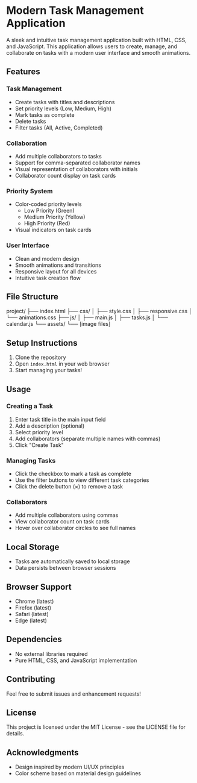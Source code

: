 # Modern Task Management Application

A sleek and intuitive task management application built with HTML, CSS, and JavaScript. This application allows users to create, manage, and collaborate on tasks with a modern user interface and smooth animations.

## Features

### Task Management
- Create tasks with titles and descriptions
- Set priority levels (Low, Medium, High)
- Mark tasks as complete
- Delete tasks
- Filter tasks (All, Active, Completed)

### Collaboration
- Add multiple collaborators to tasks
- Support for comma-separated collaborator names
- Visual representation of collaborators with initials
- Collaborator count display on task cards

### Priority System
- Color-coded priority levels
  - Low Priority (Green)
  - Medium Priority (Yellow)
  - High Priority (Red)
- Visual indicators on task cards

### User Interface
- Clean and modern design
- Smooth animations and transitions
- Responsive layout for all devices
- Intuitive task creation flow

## File Structure
project/
├── index.html
├── css/
│ ├── style.css
│ ├── responsive.css
│ └── animations.css
├── js/
│ ├── main.js
│ ├── tasks.js
│ └── calendar.js
└── assets/
└── [image files]

## Setup Instructions

1. Clone the repository
2. Open `index.html` in your web browser
3. Start managing your tasks!

## Usage

### Creating a Task
1. Enter task title in the main input field
2. Add a description (optional)
3. Select priority level
4. Add collaborators (separate multiple names with commas)
5. Click "Create Task"

### Managing Tasks
- Click the checkbox to mark a task as complete
- Use the filter buttons to view different task categories
- Click the delete button (×) to remove a task

### Collaborators
- Add multiple collaborators using commas
- View collaborator count on task cards
- Hover over collaborator circles to see full names

## Local Storage
- Tasks are automatically saved to local storage
- Data persists between browser sessions

## Browser Support
- Chrome (latest)
- Firefox (latest)
- Safari (latest)
- Edge (latest)

## Dependencies
- No external libraries required
- Pure HTML, CSS, and JavaScript implementation

## Contributing
Feel free to submit issues and enhancement requests!

## License
This project is licensed under the MIT License - see the LICENSE file for details.

## Acknowledgments
- Design inspired by modern UI/UX principles
- Color scheme based on material design guidelines



